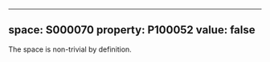   ---
  space: S000070
  property: P100052
  value: false
  ---
  
  The space is non-trivial by definition.
